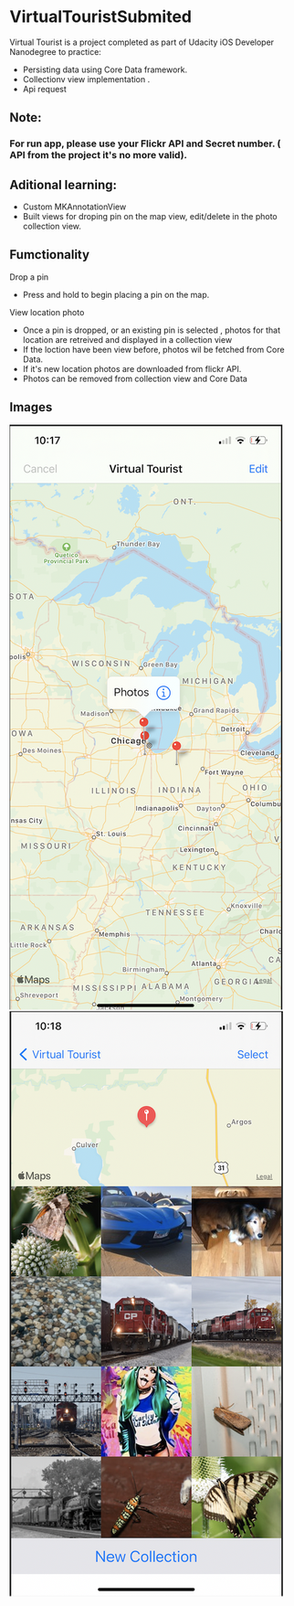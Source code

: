 # VirtualTouristSubmited

Virtual Tourist is a project completed as part of Udacity iOS Developer Nanodegree to practice:

- Persisting data using Core Data framework.
- Collectionv view implementation .
- Api request

## Note: 
### For run app, please use your Flickr API and Secret number. ( API from the project it's no more valid).

## Aditional learning:

- Custom MKAnnotationView
- Built views for droping pin on the map view, edit/delete in the photo collection view.


## Fumctionality

Drop a pin

- Press and hold to begin placing a pin on the map.

View location photo

- Once a pin is dropped, or an existing pin is selected , photos for that location are retreived and displayed in a collection view
- If the loction have been view before, photos wil be fetched from Core Data.
- If it's new location photos are downloaded from flickr API.
- Photos can be removed from collection view and Core Data

## Images

<img src="Images/img1.png">
<img src="Images/img2.png">


